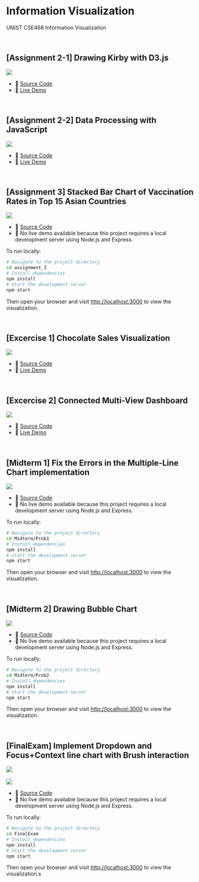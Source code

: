 # Information Visualization
UNIST CSE468 Information Visualization

<br>

## [Assignment 2-1] Drawing Kirby with D3.js
<img src = "assignment_2/1-1/image.png" style="max-width: 100%; max-height: 400px; width: auto; height: auto; display: block; margin: auto;"/>

* 🧾 [Source Code](https://github.com/hoonably/information-visualization/tree/main/assignment_2/1-1/)
* 📌 [Live Demo](https://hoonably.github.io/information-visualization/assignment_2/1-1/assignment1-1)

<br>

## [Assignment 2-2] Data Processing with JavaScript
<img src="assignment_2/1-2/image.png" style="max-width: 100%; max-height: 400px; width: auto; height: auto; display: block; margin: auto;"/>

* 🧾 [Source Code](https://github.com/hoonably/information-visualization/tree/main/assignment_2/1-2/)
* 📌 [Live Demo](https://hoonably.github.io/information-visualization/assignment_2/1-2/assignment1-2)

<br>

## [Assignment 3] Stacked Bar Chart of Vaccination Rates in Top 15 Asian Countries

<img src="assignment_3/image.png" style="max-width: 100%; max-height: 500px; width: auto; height: auto; display: block; margin: auto;"/>

* 🧾 [Source Code](https://github.com/hoonably/information-visualization/tree/main/assignment_3/)
* 📌 No live demo available because this project requires a local development server using Node.js and Express.

To run locally:

```bash
# Navigate to the project directory
cd assignment_3
# Install dependencies
npm install
# Start the development server
npm start
```

Then open your browser and visit [http://localhost:3000](http://localhost:3000) to view the visualization.

<br>

## [Excercise 1] Chocolate Sales Visualization 
<img src = "excercise_1/image.png" style="max-width: 100%; max-height: 500px; width: auto; height: auto; display: block; margin: auto;"/>

* 🧾 [Source Code](https://github.com/hoonably/information-visualization/tree/main/excercise_1/)
* 📌 [Live Demo](https://hoonably.github.io/information-visualization/excercise_1/)

<br>

## [Excercise 2] Connected Multi-View Dashboard
<img src = "excercise_2/image.png" style="max-width: 100%; max-height: 500px; width: auto; height: auto; display: block; margin: auto;"/>

* 🧾 [Source Code](https://github.com/hoonably/information-visualization/tree/main/excercise_2/)
* 📌 [Live Demo](https://hoonably.github.io/information-visualization/excercise_2)

<br>

## [Midterm 1] Fix the Errors in the Multiple-Line Chart implementation
<img src = "Midterm/Prob1/image.png" style="max-width: 100%; max-height: 500px; width: auto; height: auto; display: block; margin: auto;"/>

* 🧾 [Source Code](https://github.com/hoonably/information-visualization/tree/main/Midterm/Prob1/)
* 📌 No live demo available because this project requires a local development server using Node.js and Express.

To run locally:

```bash
# Navigate to the project directory
cd Midterm/Prob1
# Install dependencies
npm install
# Start the development server
npm start
```

Then open your browser and visit [http://localhost:3000](http://localhost:3000) to view the visualization.

<br>

## [Midterm 2] Drawing Bubble Chart
<img src = "Midterm/Prob2/image.png" style="max-width: 100%; max-height: 500px; width: auto; height: auto; display: block; margin: auto;"/>

* 🧾 [Source Code](https://github.com/hoonably/information-visualization/tree/main/Midterm/Prob2/)
* 📌 No live demo available because this project requires a local development server using Node.js and Express.

To run locally:

```bash
# Navigate to the project directory
cd Midterm/Prob2
# Install dependencies
npm install
# Start the development server
npm start
```

Then open your browser and visit [http://localhost:3000](http://localhost:3000) to view the visualization.

<br>

## [FinalExam] Implement Dropdown and Focus+Context line chart with Brush interaction
<img src = "FinalExam/ans1.PNG" style="max-width: 100%; max-height: 500px; width: auto; height: auto; display: block; margin: auto;"/>
<br>
<img src = "FinalExam/ans2.PNG" style="max-width: 100%; max-height: 500px; width: auto; height: auto; display: block; margin: auto;"/>

* 🧾 [Source Code](https://github.com/hoonably/information-visualization/tree/main/FinalExam/)
* 📌 No live demo available because this project requires a local development server using Node.js and Express.

To run locally:

```bash
# Navigate to the project directory
cd FinalExam
# Install dependencies
npm install
# Start the development server
npm start
```

Then open your browser and visit [http://localhost:3000](http://localhost:3000) to view the visualization.s
